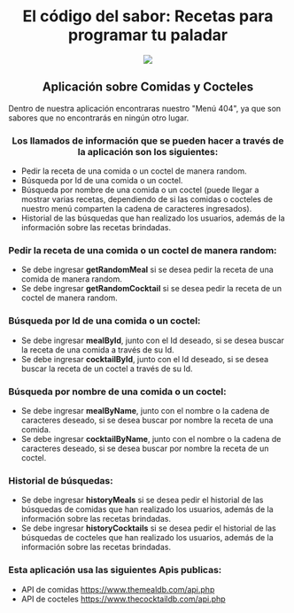 <h1 align="center"> El código del sabor: Recetas para programar tu paladar </h1>

<p align="center">
  <img src="https://cdn.pixabay.com/photo/2023/11/26/00/41/ai-generated-8412657_1280.png"/>
</p>

<h2 align="center"> Aplicación sobre Comidas y Cocteles </h2>

Dentro de nuestra aplicación encontraras nuestro "Menú 404", ya que son sabores que no encontrarás en ningún otro lugar.

<h3 align="center"> Los llamados de información que se pueden hacer a través de la aplicación son los siguientes: </h3>

* Pedir la receta de una comida o un coctel de manera random.
* Búsqueda por Id de una comida o un coctel.
* Búsqueda por nombre de una comida o un coctel (puede llegar a mostrar varias recetas, dependiendo de si las comidas o cocteles de nuestro menú comparten la cadena de caracteres ingresados).
* Historial de las búsquedas que han realizado los usuarios, además de la información sobre las recetas brindadas.

### **Pedir la receta de una comida o un coctel de manera random:**
* Se debe ingresar **getRandomMeal** si se desea pedir la receta de una comida de manera random.  
* Se debe ingresar **getRandomCocktail** si se desea pedir la receta de un coctel de manera random.

### **Búsqueda por Id de una comida o un coctel:**
* Se debe ingresar **mealById**, junto con el Id deseado, si se desea buscar la receta de una comida a través de su Id.  
* Se debe ingresar **cocktailById**, junto con el Id deseado, si se desea buscar la receta de un coctel a través de su Id.

### **Búsqueda por nombre de una comida o un coctel:**
* Se debe ingresar **mealByName**, junto con el nombre o la cadena de caracteres deseado, si se desea buscar por nombre la receta de una comida.  
* Se debe ingresar **cocktailByName**, junto con el nombre o la cadena de caracteres deseado, si se desea buscar por nombre la receta de un coctel.  

### **Historial de búsquedas:**
* Se debe ingresar **historyMeals** si se desea pedir el historial de las búsquedas de comidas que han realizado los usuarios, además de la información sobre las recetas brindadas. 
* Se debe ingresar **historyCocktails** si se desea pedir el historial de las búsquedas de cocteles que han realizado los usuarios, además de la información sobre las recetas brindadas. 

### **Esta aplicación usa las siguientes Apis publicas:**
* API de comidas https://www.themealdb.com/api.php
* API de cocteles https://www.thecocktaildb.com/api.php